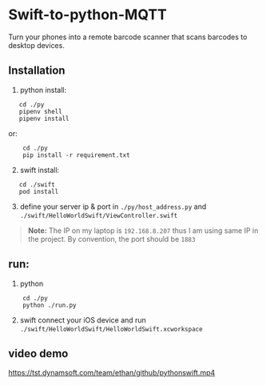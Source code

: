 # Swift-to-python-MQTT

Turn your phones into a remote barcode scanner that scans barcodes to desktop devices.

## Installation

1. python install:
```
   cd ./py
   pipenv shell
   pipenv install
```

or:
```
    cd ./py
    pip install -r requirement.txt
```

2. swift install:
```
   cd ./swift
   pod install
```

3. define your server ip & port in `./py/host_address.py` and `./swift/HelloWorldSwift/ViewController.swift`

> **Note:** The IP on my laptop is `192.168.8.207` thus I am using same IP in the project. By convention, the port should be `1883`

## run:
1. python
```
    cd ./py
    python ./run.py
```
2. swift
connect your iOS device and run `./swift/HelloWorldSwift/HelloWorldSwift.xcworkspace` 

## video demo

<https://tst.dynamsoft.com/team/ethan/github/pythonswift.mp4>
